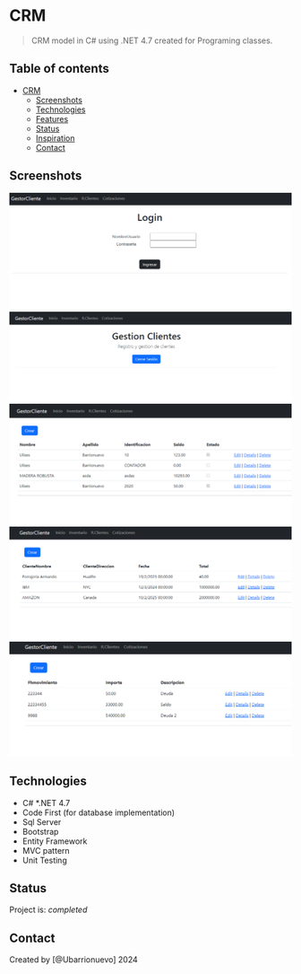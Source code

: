 # CRM

> CRM model in C# using .NET 4.7 created for Programing classes.

## Table of contents
- [CRM](#crm)
  - [Screenshots](#screenshots)
  - [Technologies](#technologies)
  - [Features](#features)
  - [Status](#status)
  - [Inspiration](#inspiration)
  - [Contact](#contact)




## Screenshots 
![Login](/img/login.png)
![Pantalla Principal](/img/pantallaprincipal.png)
![inventario](/img/inventario.png)
![Cotizaciones](/img/cotizaciones.png)
![Clientes](/img/Clientes.png)

## Technologies
* C#
*.NET 4.7
* Code First (for database implementation)
* Sql Server 
* Bootstrap
* Entity Framework
* MVC pattern
* Unit Testing

## Status
Project is: _completed_


## Contact
Created by [@Ubarrionuevo] 2024
